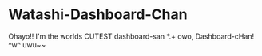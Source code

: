 # Watashi-Dashboard-Chan
Ohayo!! I'm the worlds CUTEST dashboard-san *.+ owo, Dashboard-cHan! ^w^ uwu~~ 